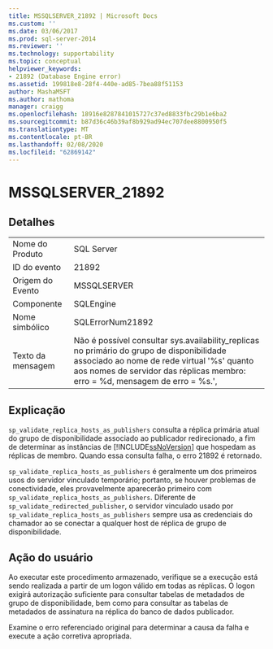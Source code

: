 ```yaml
---
title: MSSQLSERVER_21892 | Microsoft Docs
ms.custom: ''
ms.date: 03/06/2017
ms.prod: sql-server-2014
ms.reviewer: ''
ms.technology: supportability
ms.topic: conceptual
helpviewer_keywords:
- 21892 (Database Engine error)
ms.assetid: 199818e8-28f4-440e-ad85-7bea88f51153
author: MashaMSFT
ms.author: mathoma
manager: craigg
ms.openlocfilehash: 18916e8287841015727c37ed8833fbc29b1e6ba2
ms.sourcegitcommit: b87d36c46b39af8b929ad94ec707dee8800950f5
ms.translationtype: MT
ms.contentlocale: pt-BR
ms.lasthandoff: 02/08/2020
ms.locfileid: "62869142"
---
```

# <a name="mssqlserver_21892"></a>MSSQLSERVER_21892
    
## <a name="details"></a>Detalhes  
  
|||  
|-|-|  
|Nome do Produto|SQL Server|  
|ID do evento|21892|  
|Origem do Evento|MSSQLSERVER|  
|Componente|SQLEngine|  
|Nome simbólico|SQLErrorNum21892|  
|Texto da mensagem|Não é possível consultar sys.availability_replicas no primário do grupo de disponibilidade associado ao nome de rede virtual '%s' quanto aos nomes de servidor das réplicas membro: erro = %d, mensagem de erro = %s.',|  
  
## <a name="explanation"></a>Explicação  
 
  `sp_validate_replica_hosts_as_publishers` consulta a réplica primária atual do grupo de disponibilidade associado ao publicador redirecionado, a fim de determinar as instâncias de [!INCLUDE[ssNoVersion](../../includes/ssnoversion-md.md)] que hospedam as réplicas de membro.  Quando essa consulta falha, o erro 21892 é retornado.  
  
 
  `sp_validate_replica_hosts_as_publishers` é geralmente um dos primeiros usos do servidor vinculado temporário; portanto, se houver problemas de conectividade, eles provavelmente aparecerão primeiro com `sp_validate_replica_hosts_as_publishers`. Diferente de `sp_validate_redirected_publisher`, o servidor vinculado usado por `sp_validate_replica_hosts_as_publishers` sempre usa as credenciais do chamador ao se conectar a qualquer host de réplica de grupo de disponibilidade.  
  
## <a name="user-action"></a>Ação do usuário  
 Ao executar este procedimento armazenado, verifique se a execução está sendo realizada a partir de um logon válido em todas as réplicas. O logon exigirá autorização suficiente para consultar tabelas de metadados de grupo de disponibilidade, bem como para consultar as tabelas de metadados de assinatura na réplica do banco de dados publicador.  
  
 Examine o erro referenciado original para determinar a causa da falha e execute a ação corretiva apropriada.  
  
  

